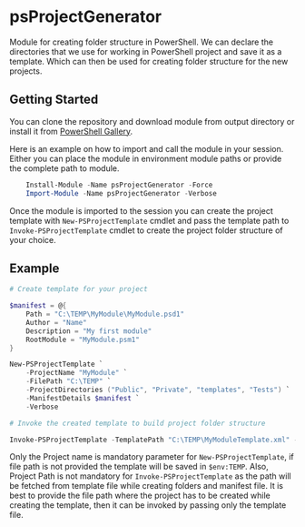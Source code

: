 # psProjectGenerator

Module for creating folder structure in PowerShell. We can declare the directories that we
use for working in PowerShell project and save it as a template. Which can then be used for
creating folder structure for the new projects.

## Getting Started

You can clone the repository and download module from output directory or install it from [PowerShell Gallery](https://www.powershellgallery.com/packages/psProjectGenerator/1.0).

Here is an example on how to import and call the module in your session. Either you can place the module in environment module paths or provide the complete path to module.

```powershell
    Install-Module -Name psProjectGenerator -Force
    Import-Module -Name psProjectGenerator -Verbose
```

Once the module is imported to the session you can create the project template with `New-PSProjectTemplate` cmdlet and pass the template path to `Invoke-PSProjectTemplate` cmdlet to create the project folder structure of your choice.

## Example

```powershell
# Create template for your project

$manifest = @{
    Path = "C:\TEMP\MyModule\MyModule.psd1"
    Author = "Name"
    Description = "My first module"
    RootModule = "MyModule.psm1"
}

New-PSProjectTemplate `
    -ProjectName "MyModule" `
    -FilePath "C:\TEMP" `
    -ProjectDirectories ("Public", "Private", "templates", "Tests") `
    -ManifestDetails $manifest `
    -Verbose

# Invoke the created template to build project folder structure

Invoke-PSProjectTemplate -TemplatePath "C:\TEMP\MyModuleTemplate.xml" -ProjectPath "C:\TEMP\MyModule" -Verbose
```

Only the Project name is mandatory parameter for `New-PSProjectTemplate`, if file path is not provided the template will be
saved in `$env:TEMP`. Also, Project Path is not mandatory for `Invoke-PSProjectTemplate` as the path will be fetched from
template file while creating folders and manifest file. It is best to provide the file path where the project has to be created while creating the template, then it can be invoked by passing only the template file.